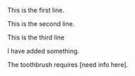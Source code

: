 
This is the first line.

This is the second line.

This is the third line

I have added something.

The toothbrush requires [need info here].
